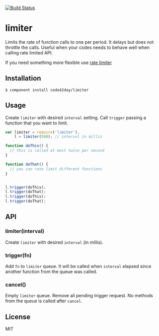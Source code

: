 [![Build Status](https://secure.travis-ci.org/code42day/limiter.png)](http://travis-ci.org/code42day/limiter)

# limiter

  Limits the rate of function calls to one per period. It delays but does not throttle the calls.
  Useful when your codes needs to behave well when calling rate limited API.

  If you need something more flexible use [rate limiter](https://npmjs.org/package/limiter)

## Installation

    $ component install code42day/limiter


## Usage

Create `limiter` with desired `interval` setting. Call `trigger` passing a function that you want to
limit.

```javascript
var limiter = require('limiter'),
	l = limiter(500); // interval in millis

function doThis() {
  // this is called at most twice per second
}

function doThat() {
  // you can rate limit different functions
}


l.trigger(doThis);
l.trigger(doThat);
l.trigger(doThis);
l.trigger(doThat);
```

## API

### limiter(interval)

Create `limiter` with desired `interval` (in millis).

### trigger(fn)

Add `fn` to `limiter` queue. It will be called when `interval` elapsed since another function from
the queue was called.

### cancel()

Empty `limiter` queue. Remove all pending trigger request. No methods from the queue is called after
`cancel`.

## License

  MIT
